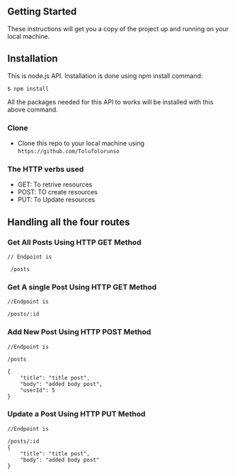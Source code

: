 ## Getting Started

These instructions will get you a copy of the project up and running on your
local machine.

## Installation

This is node.js API. Installation is done using npm install command:

```
$ npm install
```

All the packages needed for this API to works will be installed with this above
command.

### Clone

- Clone this repo to your local machine using `https://github.com/Tolufolorunso`

### The HTTP verbs used

- GET: To retrive resources
- POST: TO create resources
- PUT: To Update resources

## Handling all the four routes

### Get All Posts Using HTTP GET Method

```
// Endpoint is

 /posts

```

### Get A single Post Using HTTP GET Method

```
//Endpoint is

/posts/:id

```

### Add New Post Using HTTP POST Method

```
//Endpoint is

/posts

{
    "title": "title post",
    "body": "added body post",
    "userId": 5
}

```

### Update a Post Using HTTP PUT Method

```
//Endpoint is

/posts/:id
{
    "title": "title post",
    "body": "added body post"
}

```
